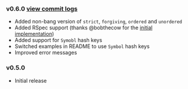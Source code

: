 ### v0.6.0 [view commit logs](https://github.com/chancancode/json_expressions/compare/0.5.0...0.6.0)

* Added non-bang version of `strict`, `forgiving`, `ordered` and `unordered`
* Added RSpec support (thanks @bobthecow for the [initial implementation](https://gist.github.com/3086558))
* Added support for `Symobl` hash keys
* Switched examples in README to use `Symbol` hash keys
* Improved error messages

### v0.5.0

* Initial release